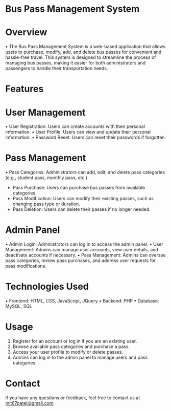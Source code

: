 # Bus Pass Management System

# Overview

•	The Bus Pass Management System is a web-based application that allows users to purchase, modify, add, and delete bus passes for 
  convenient and hassle-free travel. 
This system is designed to streamline the process of managing bus passes, making it easier for both administrators and passengers to      handle their transportation needs.

# Features

  # User Management
  • User Registration:   Users can create accounts with their personal information.
  • User Profile:        Users can view and update their personal information.
  • Password Reset:      Users can reset their passwords if forgotten.

  # Pass Management
  • Pass Categories:     Administrators can add, edit, and delete pass categories (e.g., student pass, monthly pass, etc.).
  - Pass Purchase:       Users can purchase bus passes from available categories.
  - Pass Modification:   Users can modify their existing passes, such as changing pass type or duration.
  - Pass Deletion:       Users can delete their passes if no longer needed.

  # Admin Panel
  • Admin Login:         Administrators can log in to access the admin panel.
  • User Management:     Admins can manage user accounts, view user details, and deactivate accounts if necessary.
  • Pass Management:     Admins can oversee pass categories, review pass purchases, and address user requests for pass modifications.
# Technologies Used

• Frontend: HTML, CSS, JavaScript, JQuery
• Backend: PHP
• Database: MySQL, SQL

# Usage

1. Register for an account or log in if you are an existing user.
2. Browse available pass categories and purchase a pass.
3. Access your user profile to modify or delete passes.
4. Admins can log in to the admin panel to manage users and pass categories.

# Contact

 If you have any questions or feedback, feel free to contact us at mit67patel@gmail.com.
